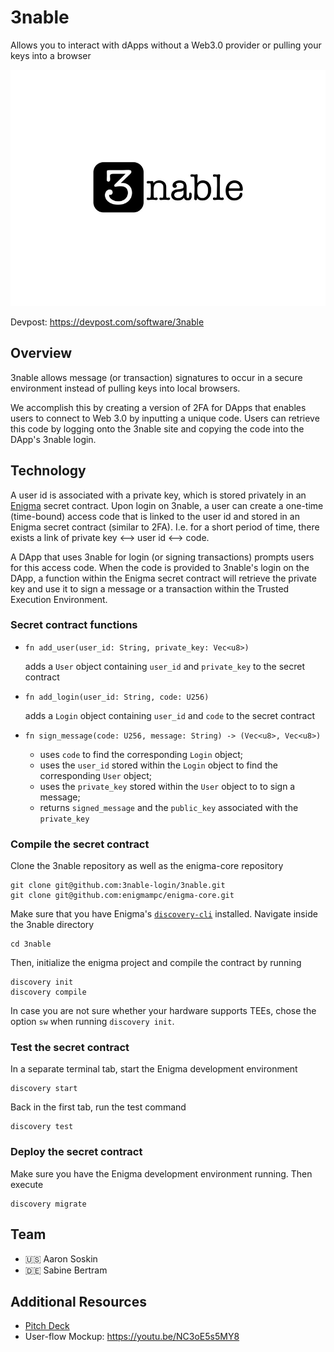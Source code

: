 # 3nable

Allows you to interact with dApps without a Web3.0 provider or pulling your keys into a browser

![3nable Logo](./additional_resources/logo.jpg)

Devpost: https://devpost.com/software/3nable


## Overview

3nable allows message (or transaction) signatures to occur in a secure environment instead of pulling keys into local browsers. 

We accomplish this by creating a version of 2FA for DApps that enables users to connect to Web 3.0 by inputting a unique code.  Users can retrieve this code by logging onto the 3nable site and copying the code into the DApp's 3nable login.

## Technology

A user id is associated with a private key, which is stored privately in an [Enigma](https://enigma.co/) secret contract. Upon login on 3nable, a user can create a one-time (time-bound) access code that is linked to the user id and stored in an Enigma secret contract (similar to 2FA). I.e. for a short period of time, there exists a link of private key <--> user id <--> code. 

A DApp that uses 3nable for login (or signing transactions) prompts users for this access code. When the code is provided to 3nable's login on the DApp, a function within the Enigma secret contract will retrieve the private key and use it to sign a message or a transaction within the Trusted Execution Environment.

### Secret contract functions

* `fn add_user(user_id: String, private_key: Vec<u8>)`

  adds a `User` object containing `user_id` and `private_key` to the secret contract

* `fn add_login(user_id: String, code: U256)`

  adds a `Login` object containing `user_id` and `code` to the secret contract
    
* `fn sign_message(code: U256, message: String) -> (Vec<u8>, Vec<u8>)`

  * uses `code` to find the corresponding `Login` object;
  * uses the `user_id` stored within the `Login` object to find the corresponding `User` object;
  * uses the `private_key` stored within the `User` object to to sign a message;
  * returns `signed_message` and the `public_key` associated with the `private_key`

### Compile the secret contract

Clone the 3nable repository as well as the enigma-core repository
```
git clone git@github.com:3nable-login/3nable.git
git clone git@github.com:enigmampc/enigma-core.git
```

Make sure that you have Enigma's [`discovery-cli`](https://github.com/enigmampc/discovery-cli) installed. Navigate inside the 3nable directory
```
cd 3nable
```
Then, initialize the enigma project and compile the contract by running
```
discovery init
discovery compile
```
In case you are not sure whether your hardware supports TEEs, chose the option `sw` when running `discovery init`.

### Test the secret contract

In a separate terminal tab, start the Enigma development environment
```
discovery start
```
Back in the first tab, run the test command
```
discovery test
```

### Deploy the secret contract

Make sure you have the Enigma development environment running. Then execute
```
discovery migrate
```

## Team

* 🇺🇸 Aaron Soskin
* 🇩🇪 Sabine Bertram

## Additional Resources

* [Pitch Deck](./additional_resources/pitchdeck.pdf)
* User-flow Mockup: https://youtu.be/NC3oE5s5MY8